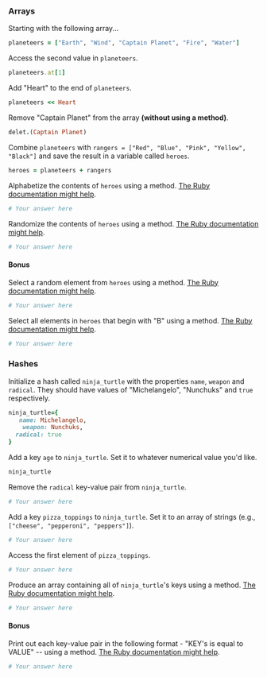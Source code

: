 ### Arrays

Starting with the following array...

```rb
planeteers = ["Earth", "Wind", "Captain Planet", "Fire", "Water"]
```

Access the second value in `planeteers`.

```rb
planeteers.at[1]
```

Add "Heart" to the end of `planeteers`.

```rb
planeteers << Heart
```

Remove "Captain Planet" from the array **(without using a method)**.

```rb
delet.(Captain Planet)
```

Combine `planeteers` with `rangers = ["Red", "Blue", "Pink", "Yellow", "Black"]` and save the result in a variable called `heroes`.

```rb
heroes = planeteers + rangers 
```

Alphabetize the contents of `heroes` using a method. [The Ruby documentation might help](http://ruby-doc.org/core-2.6.1/Array.html).

```rb
# Your answer here
```

Randomize the contents of `heroes` using a method. [The Ruby documentation might help](http://ruby-doc.org/core-2.6.1/Array.html).

```rb
# Your answer here
```

#### Bonus

Select a random element from `heroes` using a method. [The Ruby documentation might help](http://ruby-doc.org/core-2.6.1/Array.html).

```rb
# Your answer here
```

Select all elements in `heroes` that begin with "B" using a method. [The Ruby documentation might help](http://ruby-doc.org/core-2.6.1/Array.html).

```rb
# Your answer here
```

### Hashes

Initialize a hash called `ninja_turtle` with the properties `name`, `weapon` and `radical`. They should have values of "Michelangelo", "Nunchuks" and `true` respectively.

```rb
ninja_turtle={
   name: Michelangelo,
    weapon: Nunchuks,
  radical: true
}
```

Add a key `age` to `ninja_turtle`. Set it to whatever numerical value you'd like.

```rb
ninja_turtle
```

Remove the `radical` key-value pair from `ninja_turtle`.

```rb
# Your answer here
```

Add a key `pizza_toppings` to `ninja_turtle`. Set it to an array of strings (e.g., `["cheese", "pepperoni", "peppers"]`).

```rb
# Your answer here
```

Access the first element of `pizza_toppings`.

```rb
# Your answer here
```

Produce an array containing all of `ninja_turtle`'s keys using a method. [The Ruby documentation might help](http://ruby-doc.org/core-1.9.3/Hash.html).

```rb
# Your answer here
```

#### Bonus

Print out each key-value pair in the following format - "KEY's is equal to VALUE" -- using a method. [The Ruby documentation might help](http://ruby-doc.org/core-1.9.3/Hash.html).

```rb
# Your answer here
```
